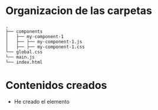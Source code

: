 # Organizacion de las carpetas 
```
.
├── components
│   ├── my-component-1
│   ├── ├── my-component-1.js
│   ├── ├── my-component-1.css
└── global.css
└── main.js
└── index.html
```
# Contenidos creados
- He creado el elemento <mi-tarjeta></mi-tarjeta>